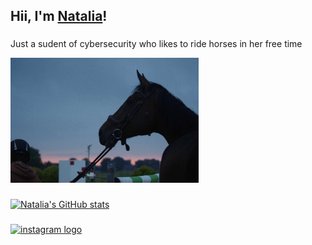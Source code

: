 ## Hii, I'm <a href="https://github.com/Nataliaxo05" target="_blank">Natalia</a>!
###

<p>Just a sudent of cybersecurity who likes to ride horses in her free time</p>

<div align="left">
  <img height="200" src="https://github.com/Nataliaxo05/Nataliaxo05/blob/main/462581207_1253716435898578_1165912671229200160_n.jpg"  />
</div>

###

[![Natalia's GitHub stats](https://github-readme-stats.vercel.app/api?username=Nataliaxo05&show_icons=true&theme=radical)](https://github.com/Nataliaxo05/github-readme-stats)

###

<div align="left">
  <a href="https://www.instagram.com/natalia_ozonek/" target="_blank">
    <img src="https://raw.githubusercontent.com/maurodesouza/profile-readme-generator/master/src/assets/icons/social/instagram/default.svg" width="52" height="40" alt="instagram logo"  />
  </a>
</div>

###
